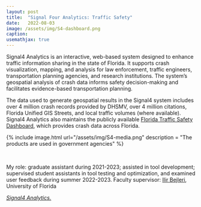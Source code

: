 ```yaml
---
layout: post
title:  "Signal Four Analytics: Traffic Safety"
date:   2022-08-03
image: /assets/img/S4-dashboard.png
caption:
usemathjax: true
---
```


Signal4 Analytics is an interactive, web-based system designed to enhance traffic information sharing in the state of Florida. It supports crash visualization, mapping, and analysis for law enforcement, traffic engineers, transportation planning agencies, and research institutions. The system’s geospatial analysis of crash data informs safety decision-making and facilitates evidence-based transportation planning.

The data used to generate geospatial results in the Signal4 system includes over 4 million crash records provided by DHSMV, over 4 million citations, Florida Unified GIS Streets, and local traffic volumes (where available). Signal4 Analytics also maintains the publicly available [Florida Traffic Safety Dashboard](https://signal4analytics.com/), which provides crash data across Florida. 

{% include image.html url="/assets/img/S4-media.png" description = "The products are used in government agencies" %}

<br />

My role: graduate assistant during 2021-2023; assisted in tool development; supervised student assistants in tool testing and optimization, and examined user feedback during summer 2022-2023. Faculty supervisor: [Ilir Bejleri](https://dcp.ufl.edu/faculties/bejleri-ilir/), University of Florida

[*Signal4 Analytics.*](https://www.geoplan.ufl.edu/portfolio/signal4/)

